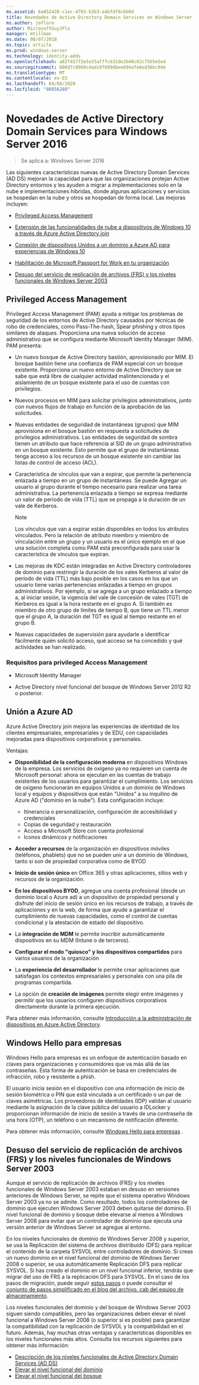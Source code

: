 ```yaml
---
ms.assetid: 6a852428-c1ec-4703-b3b3-a4bfdf8cbb9d
title: Novedades de Active Directory Domain Services en Windows Server 2016
ms.author: joflore
author: MicrosoftGuyJFlo
manager: mtillman
ms.date: 08/07/2018
ms.topic: article
ms.prod: windows-server
ms.technology: identity-adds
ms.openlocfilehash: a82f45772e5e35afffc632de2b40c02c75b5e5e4
ms.sourcegitcommit: b00d7c8968c4adc8f699dbee694afe6ed36bc9de
ms.translationtype: MT
ms.contentlocale: es-ES
ms.lasthandoff: 04/08/2020
ms.locfileid: "80856288"
---
```

# <a name="whats-new-in-active-directory-domain-services-for-windows-server-2016"></a>Novedades de Active Directory Domain Services para Windows Server 2016

>Se aplica a: Windows Server 2016

Las siguientes características nuevas de Active Directory Domain Services (AD DS) mejoran la capacidad para que las organizaciones protejan Active Directory entornos y les ayuden a migrar a implementaciones solo en la nube e implementaciones híbridas, donde algunas aplicaciones y servicios se hospedan en la nube y otros se hospedan de forma local. Las mejoras incluyen:  
  
- [Privileged Access Management](https://docs.microsoft.com/microsoft-identity-manager/pam/privileged-identity-management-for-active-directory-domain-services)  
  
- [Extensión de las funcionalidades de nube a dispositivos de Windows 10 a través de Azure Active Directory join](https://azure.microsoft.com/documentation/articles/active-directory-azureadjoin-overview/)
  
- [Conexión de dispositivos Unidos a un dominio a Azure AD para experiencias de Windows 10](https://azure.microsoft.com/documentation/articles/active-directory-azureadjoin-devices-group-policy/)
  
- [Habilitación de Microsoft Passport for Work en tu organización](https://azure.microsoft.com/documentation/articles/active-directory-azureadjoin-passport-deployment/)
  
- [Desuso del servicio de replicación de archivos (FRS) y los niveles funcionales de Windows Server 2003](ad-ds/active-directory-functional-levels.md)  
  
## <a name="privileged-access-management"></a>Privileged Access Management

Privileged Access Management (PAM) ayuda a mitigar los problemas de seguridad de los entornos de Active Directory causados por técnicas de robo de credenciales, como Pass-The-hash, Spear phishing y otros tipos similares de ataques. Proporciona una nueva solución de acceso administrativo que se configura mediante Microsoft Identity Manager (MIM). PAM presenta:  
  
- Un nuevo bosque de Active Directory bastión, aprovisionado por MIM. El bosque bastión tiene una confianza de PAM especial con un bosque existente. Proporciona un nuevo entorno de Active Directory que se sabe que está libre de cualquier actividad malintencionada y el aislamiento de un bosque existente para el uso de cuentas con privilegios.  
  
- Nuevos procesos en MIM para solicitar privilegios administrativos, junto con nuevos flujos de trabajo en función de la aprobación de las solicitudes.  
  
- Nuevas entidades de seguridad de instantáneas (grupos) que MIM aprovisiona en el bosque bastión en respuesta a solicitudes de privilegios administrativos. Las entidades de seguridad de sombra tienen un atributo que hace referencia al SID de un grupo administrativo en un bosque existente. Esto permite que el grupo de instantáneas tenga acceso a los recursos de un bosque existente sin cambiar las listas de control de acceso (ACL).  
  
- Característica de vínculos que van a expirar, que permite la pertenencia enlazada a tiempo en un grupo de instantáneas. Se puede Agregar un usuario al grupo durante el tiempo necesario para realizar una tarea administrativa. La pertenencia enlazada a tiempo se expresa mediante un valor de período de vida (TTL) que se propaga a la duración de un vale de Kerberos.  
  
    > [!NOTE]  
    > Los vínculos que van a expirar están disponibles en todos los atributos vinculados. Pero la relación de atributo miembro y miembro de vinculación entre un grupo y un usuario es el único ejemplo en el que una solución completa como PAM está preconfigurada para usar la característica de vínculos que expiran.  
  
- Las mejoras de KDC están integradas en Active Directory controladores de dominio para restringir la duración de los vales Kerberos al valor de período de vida (TTL) más bajo posible en los casos en los que un usuario tiene varias pertenencias enlazadas a tiempo en grupos administrativos. Por ejemplo, si se agrega a un grupo enlazado a tiempo a, al iniciar sesión, la vigencia del vale de concesión de vales (TGT) de Kerberos es igual a la hora restante en el grupo A. Si también es miembro de otro grupo de límites de tiempo B, que tiene un TTL menor que el grupo A, la duración del TGT es igual al tiempo restante en el grupo B.  
  
- Nuevas capacidades de supervisión para ayudarle a identificar fácilmente quién solicitó acceso, qué acceso se ha concedido y qué actividades se han realizado.  

### <a name="requirements-for-privileged-access-management"></a>Requisitos para privileged Access Management
  
- Microsoft Identity Manager  
  
- Active Directory nivel funcional del bosque de Windows Server 2012 R2 o posterior.  
  
## <a name="azure-ad-join"></a>Unión a Azure AD

Azure Active Directory join mejora las experiencias de identidad de los clientes empresariales, empresariales y de EDU, con capacidades mejoradas para dispositivos corporativos y personales.  
  
Ventajas:  
  
- **Disponibilidad de la configuración moderna** en dispositivos Windows de la empresa. Los servicios de oxígeno ya no requieren un cuenta de Microsoft personal: ahora se ejecutan en las cuentas de trabajo existentes de los usuarios para garantizar el cumplimiento. Los servicios de oxígeno funcionarán en equipos Unidos a un dominio de Windows local y equipos y dispositivos que están "Unidos" a su inquilino de Azure AD ("dominio en la nube"). Esta configuración incluye:  

   - Itinerancia o personalización, configuración de accesibilidad y credenciales  
   - Copias de seguridad y restauración  
   - Acceso a Microsoft Store con cuenta profesional  
   - Iconos dinámicos y notificaciones  
  
- **Acceder a recursos** de la organización en dispositivos móviles (teléfonos, phablets) que no se pueden unir a un dominio de Windows, tanto si son de propiedad corporativa como de BYOD  
- **Inicio de sesión único** en Office 365 y otras aplicaciones, sitios web y recursos de la organización.  
- **En los dispositivos BYOD**, agregue una cuenta profesional (desde un dominio local o Azure ad) a un dispositivo de propiedad personal y disfrute del inicio de sesión único en los recursos de trabajo, a través de aplicaciones y en la web, de forma que ayude a garantizar el cumplimiento de nuevas capacidades, como el control de cuentas condicional y la atestación de estado del dispositivo.  
- La **integración de MDM** le permite inscribir automáticamente dispositivos en su MDM (Intune o de terceros).  
- **Configurar el modo "quiosco" y los dispositivos compartidos** para varios usuarios de la organización  
- La **experiencia del desarrollador** le permite crear aplicaciones que satisfagan los contextos empresariales y personales con una pila de programas compartida.  
- La opción de **creación de imágenes** permite elegir entre imágenes y permitir que los usuarios configuren dispositivos corporativos directamente durante la primera ejecución.  
  
Para obtener más información, consulte [Introducción a la administración de dispositivos en Azure Active Directory](https://docs.microsoft.com/azure/active-directory/devices/overview).  
  
## <a name="windows-hello-for-business"></a>Windows Hello para empresas

Windows Hello para empresas es un enfoque de autenticación basado en claves para organizaciones y consumidores que va más allá de las contraseñas. Esta forma de autenticación se basa en credenciales de infracción, robo y resistente a phish.  
  
El usuario inicia sesión en el dispositivo con una información de inicio de sesión biométrica o PIN que está vinculada a un certificado o un par de claves asimétricas. Los proveedores de identidades (IDP) validan al usuario mediante la asignación de la clave pública del usuario a IDLocker y proporcionan información de inicio de sesión a través de una contraseña de una hora (OTP), un teléfono o un mecanismo de notificación diferente.  
  
Para obtener más información, consulte [Windows Hello para empresas](https://docs.microsoft.com/windows/security/identity-protection/hello-for-business/hello-identity-verification) .  
  
## <a name="deprecation-of-file-replication-service-frs-and-windows-server-2003-functional-levels"></a>Desuso del servicio de replicación de archivos (FRS) y los niveles funcionales de Windows Server 2003

Aunque el servicio de replicación de archivos (FRS) y los niveles funcionales de Windows Server 2003 estaban en desuso en versiones anteriores de Windows Server, se repite que el sistema operativo Windows Server 2003 ya no se admite. Como resultado, todos los controladores de dominio que ejecuten Windows Server 2003 deben quitarse del dominio. El nivel funcional de dominio y bosque debe elevarse al menos a Windows Server 2008 para evitar que un controlador de dominio que ejecuta una versión anterior de Windows Server se agregue al entorno.

En los niveles funcionales de dominio de Windows Server 2008 y superior, se usa la Replicación del sistema de archivos distribuido (DFS) para replicar el contenido de la carpeta SYSVOL entre controladores de dominio. Si creas un nuevo dominio en el nivel funcional del dominio de Windows Server 2008 o superior, se usa automáticamente Replicación DFS para replicar SYSVOL. Si has creado el dominio en un nivel funcional inferior, tendrás que migrar del uso de FRS a la replicación DFS para SYSVOL. En el caso de los pasos de migración, puede seguir [estos pasos](https://docs.microsoft.com/previous-versions/windows/it-pro/windows-server-2008-R2-and-2008/dd640019\(v=ws.10\)) o puede consultar el [conjunto de pasos simplificado en el blog del archivo. cab del equipo de almacenamiento](https://blogs.technet.com/b/filecab/archive/2014/06/25/streamlined-migration-of-frs-to-dfsr-sysvol.aspx).  
  
Los niveles funcionales del dominio y del bosque de Windows Server 2003 siguen siendo compatibles, pero las organizaciones deben elevar el nivel funcional a Windows Server 2008 (o superior si es posible) para garantizar la compatibilidad con la replicación de SYSVOL y la compatibilidad en el futuro. Además, hay muchas otras ventajas y características disponibles en los niveles funcionales más altos. Consulta los recursos siguientes para obtener más información:  

- [Descripción de los niveles funcionales de Active Directory Domain Services (AD DS)](ad-ds/active-directory-functional-levels.md)  
- [Elevar el nivel funcional del dominio](https://docs.microsoft.com/previous-versions/windows/it-pro/windows-server-2008-R2-and-2008/cc753104\(v=ws.11\))  
- [Elevar el nivel funcional del bosque](https://docs.microsoft.com/previous-versions/windows/it-pro/windows-server-2008-R2-and-2008/cc730985\(v=ws.11\))  
